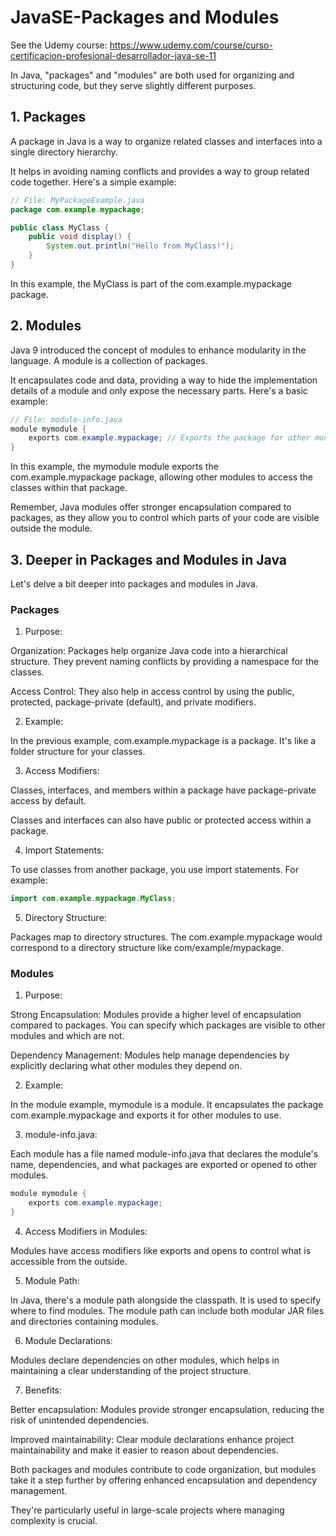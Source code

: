 # JavaSE-Packages and Modules

See the Udemy course: https://www.udemy.com/course/curso-certificacion-profesional-desarrollador-java-se-11

In Java, "packages" and "modules" are both used for organizing and structuring code, but they serve slightly different purposes.

## 1. Packages

A package in Java is a way to organize related classes and interfaces into a single directory hierarchy. 

It helps in avoiding naming conflicts and provides a way to group related code together. Here's a simple example:

```java
// File: MyPackageExample.java
package com.example.mypackage;

public class MyClass {
    public void display() {
        System.out.println("Hello from MyClass!");
    }
}
```

In this example, the MyClass is part of the com.example.mypackage package.

## 2. Modules

Java 9 introduced the concept of modules to enhance modularity in the language. A module is a collection of packages. 

It encapsulates code and data, providing a way to hide the implementation details of a module and only expose the necessary parts. Here's a basic example:

```java
// File: module-info.java
module mymodule {
    exports com.example.mypackage; // Exports the package for other modules to use
}
```

In this example, the mymodule module exports the com.example.mypackage package, allowing other modules to access the classes within that package.

Remember, Java modules offer stronger encapsulation compared to packages, as they allow you to control which parts of your code are visible outside the module.

## 3. Deeper in Packages and Modules in Java

Let's delve a bit deeper into packages and modules in Java.

### Packages

1. Purpose:

Organization: Packages help organize Java code into a hierarchical structure. They prevent naming conflicts by providing a namespace for the classes.

Access Control: They also help in access control by using the public, protected, package-private (default), and private modifiers.

2. Example:

In the previous example, com.example.mypackage is a package. It's like a folder structure for your classes.

3. Access Modifiers:

Classes, interfaces, and members within a package have package-private access by default.

Classes and interfaces can also have public or protected access within a package.

4. Import Statements:

To use classes from another package, you use import statements. For example:

```java
import com.example.mypackage.MyClass;
```

5. Directory Structure:

Packages map to directory structures. The com.example.mypackage would correspond to a directory structure like com/example/mypackage.

### Modules

1. Purpose:

Strong Encapsulation: Modules provide a higher level of encapsulation compared to packages. You can specify which packages are visible to other modules and which are not.

Dependency Management: Modules help manage dependencies by explicitly declaring what other modules they depend on.

2. Example:

In the module example, mymodule is a module. It encapsulates the package com.example.mypackage and exports it for other modules to use.

3. module-info.java:

Each module has a file named module-info.java that declares the module's name, dependencies, and what packages are exported or opened to other modules.

```java
module mymodule {
    exports com.example.mypackage;
}
```

4. Access Modifiers in Modules:

Modules have access modifiers like exports and opens to control what is accessible from the outside.

5. Module Path:

In Java, there's a module path alongside the classpath. It is used to specify where to find modules. The module path can include both modular JAR files and directories containing modules.

6. Module Declarations:

Modules declare dependencies on other modules, which helps in maintaining a clear understanding of the project structure.

7. Benefits:

Better encapsulation: Modules provide stronger encapsulation, reducing the risk of unintended dependencies.

Improved maintainability: Clear module declarations enhance project maintainability and make it easier to reason about dependencies.

Both packages and modules contribute to code organization, but modules take it a step further by offering enhanced encapsulation and dependency management. 

They're particularly useful in large-scale projects where managing complexity is crucial.
